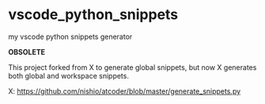 # vscode_python_snippets

my vscode python snippets generator

**OBSOLETE**

This project forked from X to generate global snippets, but now X generates both global and workspace snippets.

X: https://github.com/nishio/atcoder/blob/master/generate_snippets.py
